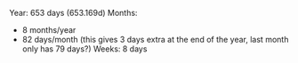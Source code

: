 Year: 653 days (653.169d)
Months:
- 8 months/year
- 82 days/month (this gives 3 days extra at the end of the year, last month only has 79 days?)
Weeks: 8 days